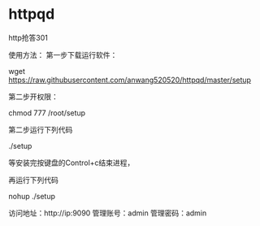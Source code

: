 # httpqd
http抢答301


使用方法：
第一步下载运行软件：

wget https://raw.githubusercontent.com/anwang520520/httpqd/master/setup

第二步开权限：

chmod 777 /root/setup


第二步运行下列代码

./setup

等安装完按键盘的Control+c结束进程，

再运行下列代码

nohup ./setup

访问地址：http://ip:9090
管理账号：admin
管理密码：admin
